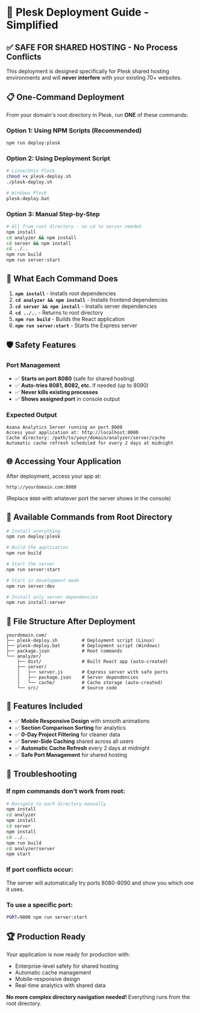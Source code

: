 # 🚀 Plesk Deployment Guide - Simplified

## ✅ **SAFE FOR SHARED HOSTING** - No Process Conflicts

This deployment is designed specifically for Plesk shared hosting environments and will **never interfere** with your existing 70+ websites.

## 📋 **One-Command Deployment**

From your domain's root directory in Plesk, run **ONE** of these commands:

### **Option 1: Using NPM Scripts (Recommended)**
```bash
npm run deploy:plesk
```

### **Option 2: Using Deployment Script**
```bash
# Linux/Unix Plesk
chmod +x plesk-deploy.sh
./plesk-deploy.sh

# Windows Plesk  
plesk-deploy.bat
```

### **Option 3: Manual Step-by-Step**
```bash
# All from root directory - no cd to server needed
npm install
cd analyzer && npm install
cd server && npm install  
cd ../..
npm run build
npm run server:start
```

## 🎯 **What Each Command Does**

1. **`npm install`** - Installs root dependencies
2. **`cd analyzer && npm install`** - Installs frontend dependencies  
3. **`cd server && npm install`** - Installs server dependencies
4. **`cd ../..`** - Returns to root directory
5. **`npm run build`** - Builds the React application
6. **`npm run server:start`** - Starts the Express server

## 🛡️ **Safety Features**

### **Port Management**
- ✅ **Starts on port 8080** (safe for shared hosting)
- ✅ **Auto-tries 8081, 8082, etc.** if needed (up to 8090)
- ✅ **Never kills existing processes**
- ✅ **Shows assigned port** in console output

### **Expected Output**
```
Asana Analytics Server running on port 8080
Access your application at: http://localhost:8080
Cache directory: /path/to/your/domain/analyzer/server/cache
Automatic cache refresh scheduled for every 2 days at midnight
```

## 🌐 **Accessing Your Application**

After deployment, access your app at:
```
http://yourdomain.com:8080
```
(Replace `8080` with whatever port the server shows in the console)

## 🔧 **Available Commands from Root Directory**

```bash
# Install everything
npm run deploy:plesk

# Build the application  
npm run build

# Start the server
npm run server:start

# Start in development mode
npm run server:dev

# Install only server dependencies
npm run install:server
```

## 📁 **File Structure After Deployment**

```
yourdomain.com/
├── plesk-deploy.sh         # Deployment script (Linux)
├── plesk-deploy.bat        # Deployment script (Windows)
├── package.json            # Root commands
└── analyzer/
    ├── dist/               # Built React app (auto-created)
    ├── server/
    │   ├── server.js       # Express server with safe ports
    │   ├── package.json    # Server dependencies
    │   └── cache/          # Cache storage (auto-created)
    └── src/                # Source code
```

## 🎉 **Features Included**

- ✅ **Mobile Responsive Design** with smooth animations
- ✅ **Section Comparison Sorting** for analytics
- ✅ **0-Day Project Filtering** for cleaner data
- ✅ **Server-Side Caching** shared across all users
- ✅ **Automatic Cache Refresh** every 2 days at midnight
- ✅ **Safe Port Management** for shared hosting

## 🚨 **Troubleshooting**

### **If npm commands don't work from root:**
```bash
# Navigate to each directory manually
npm install
cd analyzer
npm install  
cd server
npm install
cd ../..
npm run build
cd analyzer/server
npm start
```

### **If port conflicts occur:**
The server will automatically try ports 8080-8090 and show you which one it uses.

### **To use a specific port:**
```bash
PORT=9000 npm run server:start
```

## 🏆 **Production Ready**

Your application is now ready for production with:
- Enterprise-level safety for shared hosting
- Automatic cache management
- Mobile-responsive design
- Real-time analytics with shared data

**No more complex directory navigation needed!** Everything runs from the root directory.